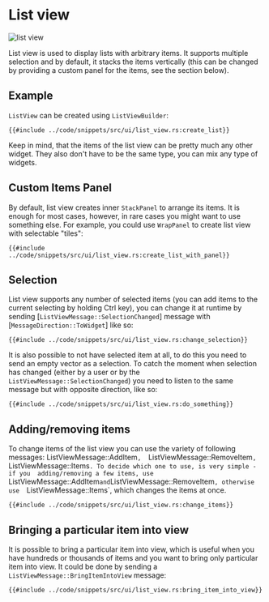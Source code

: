 # List view

![list view](list_view.gif)

List view is used to display lists with arbitrary items. It supports multiple selection and by
default, it stacks the items vertically (this can be changed by providing a custom panel for the
items, see the section below).

## Example

`ListView` can be created using `ListViewBuilder`:

```rust,no_run
{{#include ../code/snippets/src/ui/list_view.rs:create_list}}
```

Keep in mind, that the items of the list view can be pretty much any other widget. They also don't have to be the same
type, you can mix any type of widgets.

## Custom Items Panel

By default, list view creates inner `StackPanel` to arrange its items. It is enough for most cases, however,
in rare cases you might want to use something else. For example, you could use `WrapPanel` to create list view with
selectable "tiles":

```rust,no_run
{{#include ../code/snippets/src/ui/list_view.rs:create_list_with_panel}}
```

## Selection

List view supports any number of selected items (you can add items to the current selecting by holding Ctrl key),
you can change it at runtime by sending [`ListViewMessage::SelectionChanged`] message with
[`MessageDirection::ToWidget`] like so:

```rust,no_run
{{#include ../code/snippets/src/ui/list_view.rs:change_selection}}
```

It is also possible to not have selected item at all, to do this you need to send an empty vector as a selection.
To catch the moment when selection has changed (either by a user or by the `ListViewMessage::SelectionChanged`)
you need to listen to the same message but with opposite direction, like so:

```rust,no_run
{{#include ../code/snippets/src/ui/list_view.rs:do_something}}
```

## Adding/removing items

To change items of the list view you can use the variety of following messages: ListViewMessage::AddItem`, 
`ListViewMessage::RemoveItem`, `ListViewMessage::Items`. To decide which one to use, is very simple - if you 
adding/removing a few items, use `ListViewMessage::AddItem` and `ListViewMessage::RemoveItem`, otherwise use 
`ListViewMessage::Items`, which changes the items at once.

```rust,no_run
{{#include ../code/snippets/src/ui/list_view.rs:change_items}}
```

## Bringing a particular item into view

It is possible to bring a particular item into view, which is useful when you have hundreds or thousands of items and
you
want to bring only particular item into view. It could be done by sending a `ListViewMessage::BringItemIntoView`
message:

```rust,no_run
{{#include ../code/snippets/src/ui/list_view.rs:bring_item_into_view}}
```